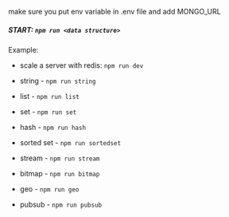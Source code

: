 make sure you put env variable in .env file and add MONGO_URL 

##### START: `npm run <data structure>`
Example: 
- scale a server with redis: `npm run dev`

- string - `npm run string`

- list - `npm run list`

- set - `npm run set`

- hash - `npm run hash`

- sorted set - `npm run sortedset`

- stream - `npm run stream`

- bitmap - `npm run bitmap`

- geo - `npm run geo`

- pubsub - `npm run pubsub`